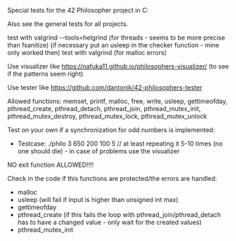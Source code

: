 Special tests for the 42 Philosopher project in C:

Also see the general tests for all projects.

test with valgrind --tools=helgrind (for threads - seems to be more precise than fsanitize)
(if necessary put an usleep in the checker function - mine only worked then)
test with valgrind (for malloc errors)

Use visualizer like https://nafuka11.github.io/philosophers-visualizer/ (to see if the patterns seem right)

Use tester like https://github.com/dantonik/42-philosophers-tester

Allowed functions:
memset, printf, malloc, free, write,
usleep, gettimeofday, pthread_create,
pthread_detach, pthread_join, pthread_mutex_init,
pthread_mutex_destroy, pthread_mutex_lock,
pthread_mutex_unlock

Test on your own if a synchronization for odd numbers is implemented:
- Testcase: ./philo 3 650 200 100 5 // at least repeating it 5-10 times (no one should die) - in case of problems use the visualizer

NO exit function ALLOWED!!!!

Check in the code if this functions are protected/the errors are handled:
- malloc
- usleep (will fail if input is higher than unsigned int max)
- gettimeofday
- pthread_create (if this fails the loop with pthread_join/pthread_detach has to have a changed value - only wait for the created values)
- pthread_mutex_init
